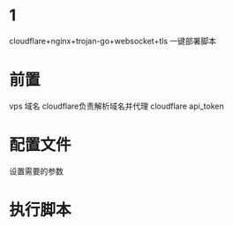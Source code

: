 # 1
cloudflare+nginx+trojan-go+websocket+tls 一键部署脚本
# 前置
vps
域名
cloudflare负责解析域名并代理
cloudflare api_token
# 配置文件
设置需要的参数
# 执行脚本
